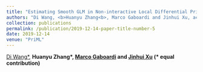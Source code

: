 ```yaml
---
title: "Estimating Smooth GLM in Non-interactive Local Differential Privacy Model with Public Unlabeled Data"
authors: "Di Wang, <b>Huanyu Zhang<b>, Marco Gaboardi and Jinhui Xu, accepted by <b>PriML 2019</b>"
collection: publications
permalink: /publication/2019-12-14-paper-title-number-5
date: 2019-12-14
venue: "PriML"
---
```



[Di Wang*](http://www.acsu.buffalo.edu/~dwang45/), <b>Huanyu Zhang*<b>, [Marco Gaboardi](http://www.acsu.buffalo.edu/~gaboardi/) and [Jinhui Xu](https://cse.buffalo.edu/~jinhui/) (* equal contribution)


